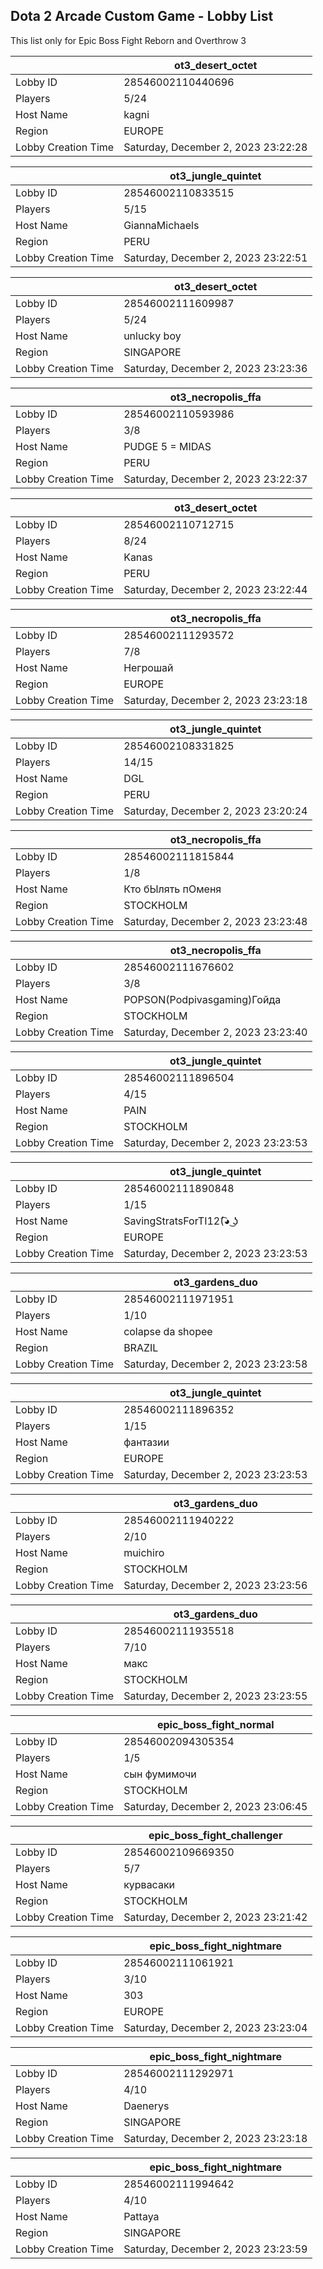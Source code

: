 ## Dota 2 Arcade Custom Game - Lobby List

This list only for Epic Boss Fight Reborn and Overthrow 3

|  | ot3_desert_octet |
| ------ | ------ |
| Lobby ID | 28546002110440696 |
| Players | 5/24 |
| Host Name | kagni |
| Region | EUROPE |
| Lobby Creation Time | Saturday, December 2, 2023 23:22:28 |


|  | ot3_jungle_quintet |
| ------ | ------ |
| Lobby ID | 28546002110833515 |
| Players | 5/15 |
| Host Name | GiannaMichaels |
| Region | PERU |
| Lobby Creation Time | Saturday, December 2, 2023 23:22:51 |


|  | ot3_desert_octet |
| ------ | ------ |
| Lobby ID | 28546002111609987 |
| Players | 5/24 |
| Host Name | unlucky boy |
| Region | SINGAPORE |
| Lobby Creation Time | Saturday, December 2, 2023 23:23:36 |


|  | ot3_necropolis_ffa |
| ------ | ------ |
| Lobby ID | 28546002110593986 |
| Players | 3/8 |
| Host Name | PUDGE 5 = MIDAS |
| Region | PERU |
| Lobby Creation Time | Saturday, December 2, 2023 23:22:37 |


|  | ot3_desert_octet |
| ------ | ------ |
| Lobby ID | 28546002110712715 |
| Players | 8/24 |
| Host Name | Kanas |
| Region | PERU |
| Lobby Creation Time | Saturday, December 2, 2023 23:22:44 |


|  | ot3_necropolis_ffa |
| ------ | ------ |
| Lobby ID | 28546002111293572 |
| Players | 7/8 |
| Host Name | Негрошай |
| Region | EUROPE |
| Lobby Creation Time | Saturday, December 2, 2023 23:23:18 |


|  | ot3_jungle_quintet |
| ------ | ------ |
| Lobby ID | 28546002108331825 |
| Players | 14/15 |
| Host Name | DGL |
| Region | PERU |
| Lobby Creation Time | Saturday, December 2, 2023 23:20:24 |


|  | ot3_necropolis_ffa |
| ------ | ------ |
| Lobby ID | 28546002111815844 |
| Players | 1/8 |
| Host Name | Кто бЫлять пОменя |
| Region | STOCKHOLM |
| Lobby Creation Time | Saturday, December 2, 2023 23:23:48 |


|  | ot3_necropolis_ffa |
| ------ | ------ |
| Lobby ID | 28546002111676602 |
| Players | 3/8 |
| Host Name | POPSON(Podpivasgaming)Гойда |
| Region | STOCKHOLM |
| Lobby Creation Time | Saturday, December 2, 2023 23:23:40 |


|  | ot3_jungle_quintet |
| ------ | ------ |
| Lobby ID | 28546002111896504 |
| Players | 4/15 |
| Host Name | PAIN |
| Region | STOCKHOLM |
| Lobby Creation Time | Saturday, December 2, 2023 23:23:53 |


|  | ot3_jungle_quintet |
| ------ | ------ |
| Lobby ID | 28546002111890848 |
| Players | 1/15 |
| Host Name | SavingStratsForTI12(͡◕ ͜ʖ |
| Region | EUROPE |
| Lobby Creation Time | Saturday, December 2, 2023 23:23:53 |


|  | ot3_gardens_duo |
| ------ | ------ |
| Lobby ID | 28546002111971951 |
| Players | 1/10 |
| Host Name | colapse da shopee |
| Region | BRAZIL |
| Lobby Creation Time | Saturday, December 2, 2023 23:23:58 |


|  | ot3_jungle_quintet |
| ------ | ------ |
| Lobby ID | 28546002111896352 |
| Players | 1/15 |
| Host Name | фантазии |
| Region | EUROPE |
| Lobby Creation Time | Saturday, December 2, 2023 23:23:53 |


|  | ot3_gardens_duo |
| ------ | ------ |
| Lobby ID | 28546002111940222 |
| Players | 2/10 |
| Host Name | muichiro |
| Region | STOCKHOLM |
| Lobby Creation Time | Saturday, December 2, 2023 23:23:56 |


|  | ot3_gardens_duo |
| ------ | ------ |
| Lobby ID | 28546002111935518 |
| Players | 7/10 |
| Host Name | макс |
| Region | STOCKHOLM |
| Lobby Creation Time | Saturday, December 2, 2023 23:23:55 |


|  | epic_boss_fight_normal |
| ------ | ------ |
| Lobby ID | 28546002094305354 |
| Players | 1/5 |
| Host Name | сын фумимочи |
| Region | STOCKHOLM |
| Lobby Creation Time | Saturday, December 2, 2023 23:06:45 |


|  | epic_boss_fight_challenger |
| ------ | ------ |
| Lobby ID | 28546002109669350 |
| Players | 5/7 |
| Host Name | курвасаки |
| Region | STOCKHOLM |
| Lobby Creation Time | Saturday, December 2, 2023 23:21:42 |


|  | epic_boss_fight_nightmare |
| ------ | ------ |
| Lobby ID | 28546002111061921 |
| Players | 3/10 |
| Host Name | 303 |
| Region | EUROPE |
| Lobby Creation Time | Saturday, December 2, 2023 23:23:04 |


|  | epic_boss_fight_nightmare |
| ------ | ------ |
| Lobby ID | 28546002111292971 |
| Players | 4/10 |
| Host Name | Daenerys |
| Region | SINGAPORE |
| Lobby Creation Time | Saturday, December 2, 2023 23:23:18 |


|  | epic_boss_fight_nightmare |
| ------ | ------ |
| Lobby ID | 28546002111994642 |
| Players | 4/10 |
| Host Name | Pattaya |
| Region | SINGAPORE |
| Lobby Creation Time | Saturday, December 2, 2023 23:23:59 |


